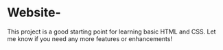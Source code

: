 # Website-
This project is a good starting point for learning basic HTML and CSS. Let me know if you need any more features or enhancements!
